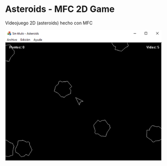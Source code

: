 # Asteroids - MFC 2D Game
Videojuego 2D (asteroids) hecho con MFC

![alt text](snapshot.png "Asteroids Game - MFC 2D Game")
